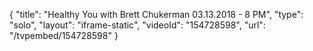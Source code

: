 {
    "title": "Healthy You with Brett Chukerman 03.13.2018 - 8 PM",
    "type": "solo",
    "layout": "iframe-static",
    "videoId": "154728598",
    "url": "\/tvpembed\/154728598"
}